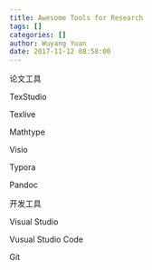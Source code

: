 ```yaml
---
title: Awesome Tools for Research
tags: []
categories: []
author: Wuyang Yuan
date: 2017-11-12 08:58:00
---
```

论文工具

TexStudio

Texlive

Mathtype

Visio

Typora

Pandoc

开发工具

Visual Studio

Vusual Studio Code

Git